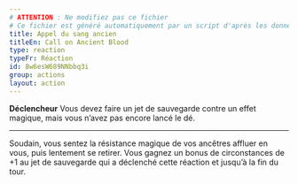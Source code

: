 ```yaml
---
# ATTENTION : Ne modifiez pas ce fichier
# Ce fichier est généré automatiquement par un script d'après les données du module Foundry VTT officiel et de sa traduction
title: Appel du sang ancien
titleEn: Call on Ancient Blood
type: reaction
typeFr: Réaction
id: 8w6esW689NNbbq3i
group: actions
layout: action
---
```

<p><span id="ctl00_MainContent_DetailedOutput"><strong>Déclencheur</strong> Vous devez faire un jet de sauvegarde contre un effet magique, mais vous n’avez pas encore lancé le dé.</span></p><hr><p>Soudain, vous sentez la résistance magique de vos ancêtres affluer en vous, puis lentement se retirer. Vous gagnez un bonus de circonstances de +1 au jet de sauvegarde qui a déclenché cette réaction et jusqu’à la fin du tour.&nbsp;</p>
